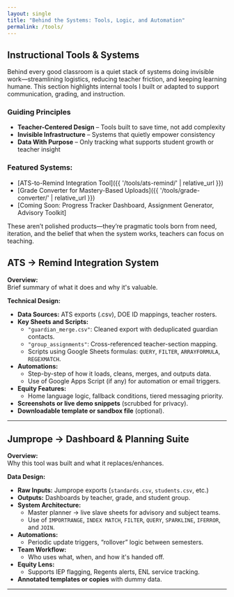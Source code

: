 ```yaml
---
layout: single
title: "Behind the Systems: Tools, Logic, and Automation"
permalink: /tools/
---
```

## Instructional Tools & Systems

Behind every good classroom is a quiet stack of systems doing invisible work—streamlining logistics, reducing teacher friction, and keeping learning humane. This section highlights internal tools I built or adapted to support communication, grading, and instruction.

### Guiding Principles
- **Teacher-Centered Design** – Tools built to save time, not add complexity
- **Invisible Infrastructure** – Systems that quietly empower consistency
- **Data With Purpose** – Only tracking what supports student growth or teacher insight

### Featured Systems:
- [ATS-to-Remind Integration Tool]({{ '/tools/ats-remind/' | relative_url }})
- [Grade Converter for Mastery-Based Uploads]({{ '/tools/grade-converter/' | relative_url }})
- [Coming Soon: Progress Tracker Dashboard, Assignment Generator, Advisory Toolkit]

These aren’t polished products—they’re pragmatic tools born from need, iteration, and the belief that when the system works, teachers can focus on teaching.



## ATS → Remind Integration System  
**Overview:**  
Brief summary of what it does and why it's valuable.

**Technical Design:**
- **Data Sources:** ATS exports (.csv), DOE ID mappings, teacher rosters.
- **Key Sheets and Scripts:**
  - `"guardian_merge.csv"`: Cleaned export with deduplicated guardian contacts.
  - `"group_assignments"`: Cross-referenced teacher-section mapping.
  - Scripts using Google Sheets formulas: `QUERY`, `FILTER`, `ARRAYFORMULA`, `REGEXMATCH`.
- **Automations:**
  - Step-by-step of how it loads, cleans, merges, and outputs data.
  - Use of Google Apps Script (if any) for automation or email triggers.
- **Equity Features:**
  - Home language logic, fallback conditions, tiered messaging priority.
- **Screenshots or live demo snippets** (scrubbed for privacy).
- **Downloadable template or sandbox file** (optional).

---

## Jumprope → Dashboard & Planning Suite  
**Overview:**  
Why this tool was built and what it replaces/enhances.

**Data Design:**
- **Raw Inputs:** Jumprope exports (`standards.csv`, `students.csv`, etc.)
- **Outputs:** Dashboards by teacher, grade, and student group.
- **System Architecture:** 
  - Master planner → live slave sheets for advisory and subject teams.
  - Use of `IMPORTRANGE`, `INDEX MATCH`, `FILTER`, `QUERY`,  `SPARKLINE`, `IFERROR`, and `JOIN`.
- **Automations:**
  - Periodic update triggers, “rollover” logic between semesters.
- **Team Workflow:**
  - Who uses what, when, and how it's handed off.
- **Equity Lens:**
  - Supports IEP flagging, Regents alerts, ENL service tracking.
- **Annotated templates or copies** with dummy data.

---

